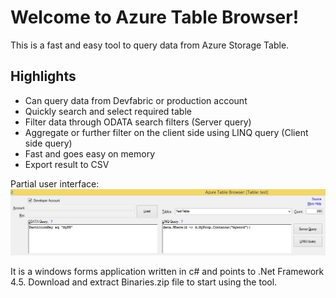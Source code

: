 Welcome to Azure Table Browser!
============================

This is a fast and easy tool to query data from Azure Storage Table. 

Highlights
------------
- Can query data from Devfabric or production account
- Quickly search and select required table
- Filter data through ODATA search filters (Server query)
- Aggregate or further filter on the client side using LINQ query (Client side query)
- Fast and goes easy on memory
- Export result to CSV


Partial user interface:
![](https://raw.githubusercontent.com/amithegde/AzureTableBrowser/master/img/main-interface.jpg)

It is a windows forms application written in c# and points to .Net  Framework 4.5. Download and extract Binaries.zip file to start using the tool.